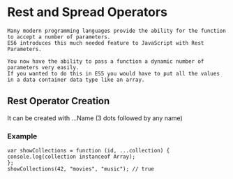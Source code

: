 # Rest and Spread Operators

```
Many modern programming languages provide the ability for the function to accept a number of parameters. 
ES6 introduces this much needed feature to JavaScript with Rest Parameters.

You now have the ability to pass a function a dynamic number of parameters very easily. 
If you wanted to do this in ES5 you would have to put all the values in a data container data type like an array.
```

## Rest Operator Creation
It can be created with ...Name (3 dots followed by any name)

### Example
```
var showCollections = function (id, ...collection) {
console.log(collection instanceof Array);
};
showCollections(42, "movies", "music"); // true
```

